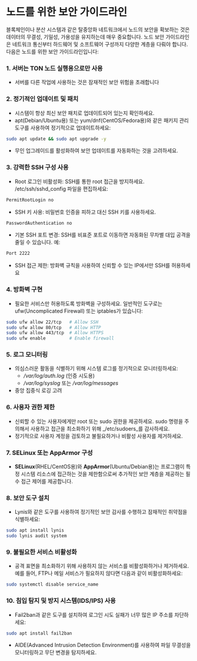 # 노드를 위한 보안 가이드라인

블록체인이나 분산 시스템과 같은 탈중앙화 네트워크에서 노드의 보안을 확보하는 것은 데이터의 무결성, 기밀성, 가용성을 유지하는데 매우 중요합니다. 노드 보안 가이드라인은 네트워크 통신부터 하드웨어 및 소프트웨어 구성까지 다양한 계층을 다뤄야 합니다. 다음은 노드를 위한 보안 가이드라인입니다:

### 1. 서버는 TON 노드 실행용으로만 사용

- 서버를 다른 작업에 사용하는 것은 잠재적인 보안 위험을 초래합니다

### 2. 정기적인 업데이트 및 패치

- 시스템이 항상 최신 보안 패치로 업데이트되어 있는지 확인하세요.
- apt(Debian/Ubuntu용) 또는 yum/dnf(CentOS/Fedora용)와 같은 패키지 관리 도구를 사용하여 정기적으로 업데이트하세요:

```bash
sudo apt update && sudo apt upgrade -y
```

- 무인 업그레이드를 활성화하여 보안 업데이트를 자동화하는 것을 고려하세요.

### 3. 강력한 SSH 구성 사용

- Root 로그인 비활성화: SSH를 통한 root 접근을 방지하세요. /etc/ssh/sshd_config 파일을 편집하세요:

```bash
PermitRootLogin no
```

- SSH 키 사용: 비밀번호 인증을 피하고 대신 SSH 키를 사용하세요.

```bash
PasswordAuthentication no
```

- 기본 SSH 포트 변경: SSH를 비표준 포트로 이동하면 자동화된 무차별 대입 공격을 줄일 수 있습니다. 예:

```bash
Port 2222
```

- SSH 접근 제한: 방화벽 규칙을 사용하여 신뢰할 수 있는 IP에서만 SSH를 허용하세요

### 4. 방화벽 구현

- 필요한 서비스만 허용하도록 방화벽을 구성하세요. 일반적인 도구로는 ufw(Uncomplicated Firewall) 또는 iptables가 있습니다:

```bash
sudo ufw allow 22/tcp   # Allow SSH
sudo ufw allow 80/tcp   # Allow HTTP
sudo ufw allow 443/tcp  # Allow HTTPS
sudo ufw enable         # Enable firewall
```

### 5. 로그 모니터링

- 의심스러운 활동을 식별하기 위해 시스템 로그를 정기적으로 모니터링하세요:
   - */var/log/auth.log* (인증 시도용)
   - */var/log/syslog* 또는 */var/log/messages*
- 중앙 집중식 로깅 고려

### 6. 사용자 권한 제한

- 신뢰할 수 있는 사용자에게만 root 또는 sudo 권한을 제공하세요. sudo 명령을 주의해서 사용하고 접근을 최소화하기 위해 _/etc/sudoers_를 감사하세요.
- 정기적으로 사용자 계정을 검토하고 불필요하거나 비활성 사용자를 제거하세요.

### 7. SELinux 또는 AppArmor 구성

- **SELinux**(RHEL/CentOS용)와 **AppArmor**(Ubuntu/Debian용)는 프로그램이 특정 시스템 리소스에 접근하는 것을 제한함으로써 추가적인 보안 계층을 제공하는 필수 접근 제어를 제공합니다.

### 8. 보안 도구 설치

- Lynis와 같은 도구를 사용하여 정기적인 보안 감사를 수행하고 잠재적인 취약점을 식별하세요:

```bash
sudo apt install lynis
sudo lynis audit system
```

### 9. 불필요한 서비스 비활성화

- 공격 표면을 최소화하기 위해 사용하지 않는 서비스를 비활성화하거나 제거하세요. 예를 들어, FTP나 메일 서비스가 필요하지 않다면 다음과 같이 비활성화하세요:

```bash
sudo systemctl disable service_name
```

### 10. 침입 탐지 및 방지 시스템(IDS/IPS) 사용

- Fail2ban과 같은 도구를 설치하여 로그인 시도 실패가 너무 많은 IP 주소를 차단하세요:

```bash
sudo apt install fail2ban
```

- AIDE(Advanced Intrusion Detection Environment)를 사용하여 파일 무결성을 모니터링하고 무단 변경을 탐지하세요.
